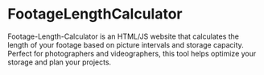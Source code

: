 # FootageLengthCalculator
Footage-Length-Calculator is an HTML/JS website that calculates the length of your footage based on picture intervals and storage capacity. Perfect for photographers and videographers, this tool helps optimize your storage and plan your projects.
